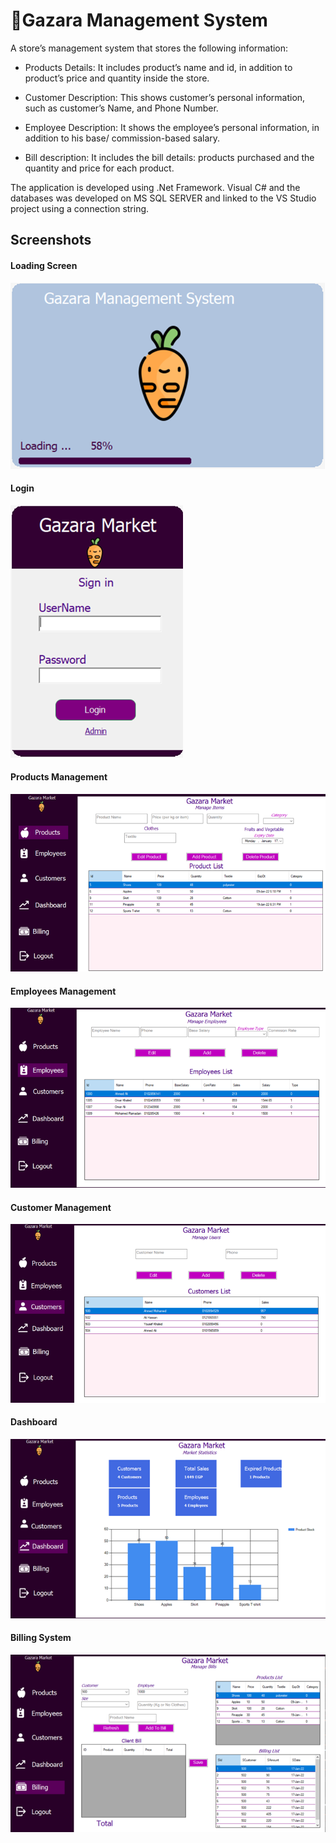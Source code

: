 # 🥕Gazara Management System 
A store’s management system that stores the following information:
-	Products Details: It includes product’s name and id, in addition to product’s price and quantity inside the store. 

-	Customer Description: This shows customer’s personal information, such as customer’s Name, and Phone Number.

-	Employee Description: It shows the employee’s personal information, in addition to his base/ commission-based salary.

-	Bill description: It includes the bill details: products purchased and the quantity and price for each product.


The application is developed using .Net Framework. Visual C# and the databases was developed on MS SQL SERVER and linked to the VS Studio project using a connection string.


## Screenshots
#### Loading Screen
![1](https://github.com/ahmedhosam283843/Gazara-Market/blob/3795d593dea8d184509c6595dd0a7434d420be5e/Gazara/Gazara/Pics/Loading.png)

#### Login 
![2](https://github.com/ahmedhosam283843/Gazara-Market/blob/3795d593dea8d184509c6595dd0a7434d420be5e/Gazara/Gazara/Pics/Login.png)

#### Products Management
![3](https://github.com/ahmedhosam283843/Gazara-Market/blob/3795d593dea8d184509c6595dd0a7434d420be5e/Gazara/Gazara/Pics/Product%20Management.png)

#### Employees Management
![4](https://github.com/ahmedhosam283843/Gazara-Market/blob/3795d593dea8d184509c6595dd0a7434d420be5e/Gazara/Gazara/Pics/Employee%20Management.png)

#### Customer Management
![5](https://github.com/ahmedhosam283843/Gazara-Market/blob/3795d593dea8d184509c6595dd0a7434d420be5e/Gazara/Gazara/Pics/Customer%20Management.png)

#### Dashboard
![6](https://github.com/ahmedhosam283843/Gazara-Market/blob/3795d593dea8d184509c6595dd0a7434d420be5e/Gazara/Gazara/Pics/Store%20Dashboard.png)

#### Billing System
![7](https://github.com/ahmedhosam283843/Gazara-Market/blob/3795d593dea8d184509c6595dd0a7434d420be5e/Gazara/Gazara/Pics/Billing%20System.png)
